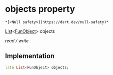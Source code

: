


# objects property




    *[<Null safety>](https://dart.dev/null-safety)*


[List](https://api.flutter.dev/flutter/dart-core/List-class.html)&lt;[FunObject](../../smeup_models_fun_object/FunObject-class.md)> objects
  
_read / write_






## Implementation

```dart
late List<FunObject> objects;


```







